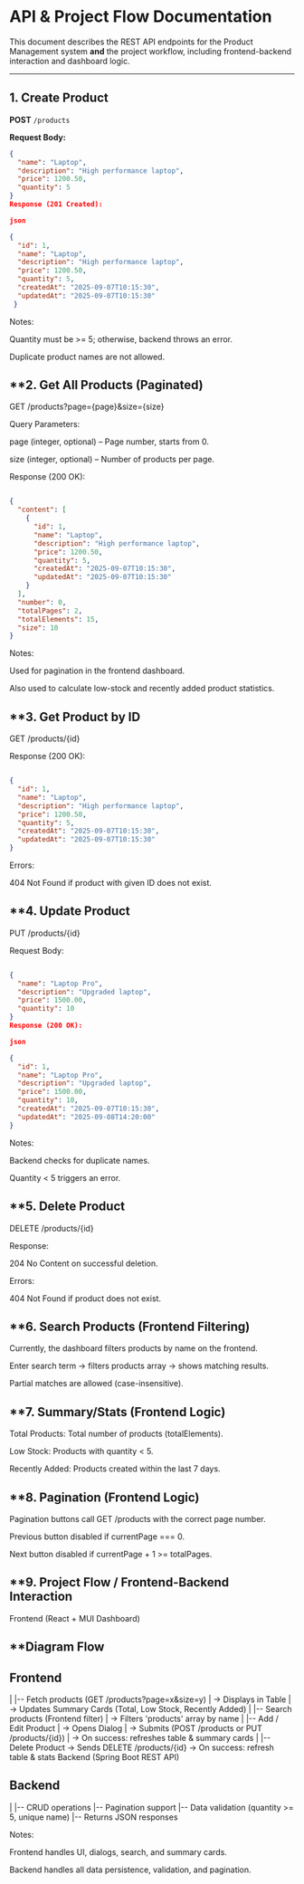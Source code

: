 # API & Project Flow Documentation

This document describes the REST API endpoints for the Product Management system **and** the project workflow, including frontend-backend interaction and dashboard logic.

---

## **1. Create Product**

**POST** `/products`

**Request Body:**

```json
{
  "name": "Laptop",
  "description": "High performance laptop",
  "price": 1200.50,
  "quantity": 5
}
Response (201 Created):

json

{
  "id": 1,
  "name": "Laptop",
  "description": "High performance laptop",
  "price": 1200.50,
  "quantity": 5,
  "createdAt": "2025-09-07T10:15:30",
  "updatedAt": "2025-09-07T10:15:30"
 } 
```

Notes:

Quantity must be >= 5; otherwise, backend throws an error.

Duplicate product names are not allowed.

## **2. Get All Products (Paginated)
GET /products?page={page}&size={size}

Query Parameters:

page (integer, optional) – Page number, starts from 0.

size (integer, optional) – Number of products per page.

Response (200 OK):

```json

{
  "content": [
    {
      "id": 1,
      "name": "Laptop",
      "description": "High performance laptop",
      "price": 1200.50,
      "quantity": 5,
      "createdAt": "2025-09-07T10:15:30",
      "updatedAt": "2025-09-07T10:15:30"
    }
  ],
  "number": 0,
  "totalPages": 2,
  "totalElements": 15,
  "size": 10
}
```

Notes:

Used for pagination in the frontend dashboard.

Also used to calculate low-stock and recently added product statistics.

## **3. Get Product by ID
GET /products/{id}

Response (200 OK):

```json

{
  "id": 1,
  "name": "Laptop",
  "description": "High performance laptop",
  "price": 1200.50,
  "quantity": 5,
  "createdAt": "2025-09-07T10:15:30",
  "updatedAt": "2025-09-07T10:15:30"
}

```
Errors:

404 Not Found if product with given ID does not exist.

## **4. Update Product
PUT /products/{id}

Request Body:

```json

{
  "name": "Laptop Pro",
  "description": "Upgraded laptop",
  "price": 1500.00,
  "quantity": 10
}
Response (200 OK):

json

{
  "id": 1,
  "name": "Laptop Pro",
  "description": "Upgraded laptop",
  "price": 1500.00,
  "quantity": 10,
  "createdAt": "2025-09-07T10:15:30",
  "updatedAt": "2025-09-08T14:20:00"
}

```
Notes:

Backend checks for duplicate names.

Quantity < 5 triggers an error.

## **5. Delete Product
DELETE /products/{id}

Response:

204 No Content on successful deletion.

Errors:

404 Not Found if product does not exist.


## **6. Search Products (Frontend Filtering)
Currently, the dashboard filters products by name on the frontend.

Enter search term → filters products array → shows matching results.

Partial matches are allowed (case-insensitive).


## **7. Summary/Stats (Frontend Logic)
Total Products: Total number of products (totalElements).

Low Stock: Products with quantity < 5.

Recently Added: Products created within the last 7 days.


## **8. Pagination (Frontend Logic)
Pagination buttons call GET /products with the correct page number.

Previous button disabled if currentPage === 0.

Next button disabled if currentPage + 1 >= totalPages.


## **9. Project Flow / Frontend-Backend Interaction
Frontend (React + MUI Dashboard)


## **Diagram Flow

## Frontend
   |
   |-- Fetch products (GET /products?page=x&size=y)
   |      -> Displays in Table
   |      -> Updates Summary Cards (Total, Low Stock, Recently Added)
   |
   |-- Search products (Frontend filter)
   |      -> Filters 'products' array by name
   |
   |-- Add / Edit Product
   |      -> Opens Dialog
   |      -> Submits (POST /products or PUT /products/{id})
   |      -> On success: refreshes table & summary cards
   |
   |-- Delete Product
          -> Sends DELETE /products/{id}
          -> On success: refresh table & stats
Backend (Spring Boot REST API)


## Backend
   |
   |-- CRUD operations
   |-- Pagination support
   |-- Data validation (quantity >= 5, unique name)
   |-- Returns JSON responses

Notes:

Frontend handles UI, dialogs, search, and summary cards.

Backend handles all data persistence, validation, and pagination.
